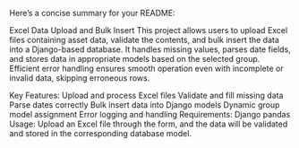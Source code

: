 
Here’s a concise summary for your README:

Excel Data Upload and Bulk Insert
This project allows users to upload Excel files containing asset data, validate the contents, and bulk insert the data into a Django-based database. It handles missing values, parses date fields, and stores data in appropriate models based on the selected group. Efficient error handling ensures smooth operation even with incomplete or invalid data, skipping erroneous rows.

Key Features:
Upload and process Excel files
Validate and fill missing data
Parse dates correctly
Bulk insert data into Django models
Dynamic group model assignment
Error logging and handling
Requirements:
Django
pandas
Usage:
Upload an Excel file through the form, and the data will be validated and stored in the corresponding database model.
